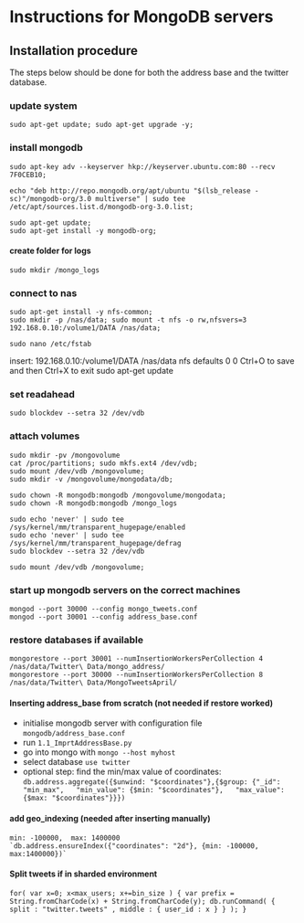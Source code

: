 # Instructions for MongoDB servers

## Installation procedure
The steps below should be done for both the address base and the twitter database. 

### update system
    sudo apt-get update; sudo apt-get upgrade -y;

### install mongodb
    sudo apt-key adv --keyserver hkp://keyserver.ubuntu.com:80 --recv 7F0CEB10;     
    
    echo "deb http://repo.mongodb.org/apt/ubuntu "$(lsb_release -sc)"/mongodb-org/3.0 multiverse" | sudo tee /etc/apt/sources.list.d/mongodb-org-3.0.list;   
      
    sudo apt-get update;  
    sudo apt-get install -y mongodb-org;

#### create folder for logs
    sudo mkdir /mongo_logs

### connect to nas
    sudo apt-get install -y nfs-common;  
    sudo mkdir -p /nas/data; sudo mount -t nfs -o rw,nfsvers=3 192.168.0.10:/volume1/DATA /nas/data;

    sudo nano /etc/fstab   
insert:
	192.168.0.10:/volume1/DATA /nas/data nfs defaults 0 0
	Ctrl+O to save and then Ctrl+X to exit
    sudo apt-get update

### set readahead
    sudo blockdev --setra 32 /dev/vdb

### attach volumes
    sudo mkdir -pv /mongovolume
    cat /proc/partitions; sudo mkfs.ext4 /dev/vdb;  
    sudo mount /dev/vdb /mongovolume;  
    sudo mkdir -v /mongovolume/mongodata/db;

    sudo chown -R mongodb:mongodb /mongovolume/mongodata;  
    sudo chown -R mongodb:mongodb /mongo_logs

    sudo echo 'never' | sudo tee /sys/kernel/mm/transparent_hugepage/enabled  
    sudo echo 'never' | sudo tee /sys/kernel/mm/transparent_hugepage/defrag  
    sudo blockdev --setra 32 /dev/vdb

    sudo mount /dev/vdb /mongovolume;

### start up mongodb servers on the correct machines
    mongod --port 30000 --config mongo_tweets.conf
    mongod --port 30001 --config address_base.conf

### restore databases if available
    mongorestore --port 30001 --numInsertionWorkersPerCollection 4 /nas/data/Twitter\ Data/mongo_address/
    mongorestore --port 30000 --numInsertionWorkersPerCollection 8 /nas/data/Twitter\ Data/MongoTweetsApril/


#### Inserting address_base from scratch (not needed if restore worked)
* initialise mongodb server with configuration file `mongodb/address_base.conf`
* run `1.1_ImprtAddressBase.py`
* go into mongo with `mongo --host myhost`
* select database `use twitter`
* optional step: find the min/max value of coordinates:  
`db.address.aggregate({$unwind: "$coordinates"},{$group: {"_id": "min_max",  
                                "min_value": {$min: "$coordinates"},  
                                "max_value": {$max: "$coordinates"}}})`

#### add geo_indexing (needed after inserting manually)
    min: -100000,  max: 1400000
    `db.address.ensureIndex({"coordinates": "2d"}, {min: -100000, max:1400000})`
    
    
#### Split tweets if in sharded environment
`for( var x=0; x<max_users; x+=bin_size ) {
    var prefix = String.fromCharCode(x) + String.fromCharCode(y);
    db.runCommand( { split : "twitter.tweets" , middle : { user_id : x } } );
    }`